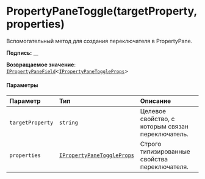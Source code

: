# <a name="propertypanetoggletargetpropertyproperties"></a>PropertyPaneToggle(targetProperty,properties)




Вспомогательный метод для создания переключателя в PropertyPane.

**Подпись:** __

**Возвращаемое значение**: [`IPropertyPaneField`](../sp-webpart-base/ipropertypanefield.md)<[`IPropertyPaneToggleProps`](../sp-webpart-base/ipropertypanetoggleprops.md)>





#### <a name="parameters"></a>Параметры


| Параметр    | Тип    | Описание |
|:-------------|:---------------|:------------|
| `targetProperty`    | `string` | Целевое свойство, с которым связан переключатель. |
| `properties`    | [`IPropertyPaneToggleProps`](../sp-webpart-base/ipropertypanetoggleprops.md) | Строго типизированные свойства переключателя. |


